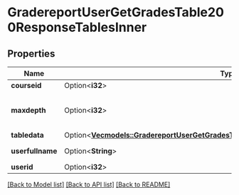 # GradereportUserGetGradesTable200ResponseTablesInner

## Properties

Name | Type | Description | Notes
------------ | ------------- | ------------- | -------------
**courseid** | Option<**i32**> | course id | [optional]
**maxdepth** | Option<**i32**> | table max depth (needed for printing it) | [optional]
**tabledata** | Option<[**Vec<models::GradereportUserGetGradesTable200ResponseTablesInnerTabledataInner>**](gradereport_user_get_grades_table_200_response_tables_inner_tabledata_inner.md)> |  | [optional]
**userfullname** | Option<**String**> | user fullname | [optional]
**userid** | Option<**i32**> | user id | [optional]

[[Back to Model list]](../README.md#documentation-for-models) [[Back to API list]](../README.md#documentation-for-api-endpoints) [[Back to README]](../README.md)



